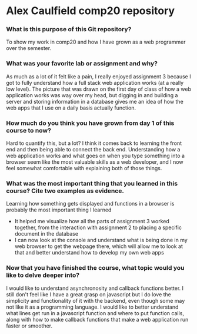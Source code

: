 # Alex Caulfield comp20 repository

### What is this purpose of this Git repository?
To show my work in comp20 and how I have grown as a web programmer over the semester.

### What was your favorite lab or assignment and why?
As much as a lot of it felt like a pain, I really enjoyed assignment 3 because I got to fully understand how a full stack web application works (at a really low level). The picture that was drawn on the first day of class of how a web application works was way over my head, but digging in and building a server and storing information in a database gives me an idea of how the web apps that I use on a daily basis actually function.

### How much do you think you have grown from day 1 of this course to now?
Hard to quantify this, but a lot? I think it comes back to learning the front end and then being able to connect the back end. Understanding how a web application works and what goes on when you type something into a browser seem like the most valuable skills as a web developer, and I now feel somewhat comfortable with explaining both of those things.

### What was the most important thing that you learned in this course? Cite two examples as evidence.
Learning how something gets displayed and functions in a browser is probably the most important thing I learned
* It helped me visualize how all the parts of assignment 3 worked together, from the interaction with assignment 2 to placing a specific document in the database
* I can now look at the console and understand what is being done in my web browser to get the webpage there, which will allow me to look at that and better understand how to develop my own web apps

### Now that you have finished the course, what topic would you like to delve deeper into?
I would like to understand asynchronosity and callback functions better. I still don't feel like I have a great grasp on javascript but I do love the simplicity and functionality of it with the backend, even though some may not like it as a programming language. I would like to better understand what lines get run in a javascript function and where to put function calls, along with how to make callback functions that make a web application run faster or smoother.